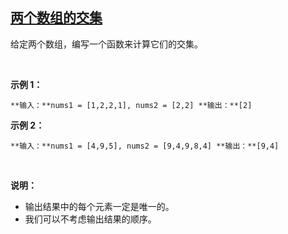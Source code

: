 ## [两个数组的交集](https://leetcode-cn.com/problems/intersection-of-two-arrays/)

给定两个数组，编写一个函数来计算它们的交集。

 

**示例 1：**

`**输入：**nums1 = [1,2,2,1], nums2 = [2,2]
**输出：**[2]
`

**示例 2：**

`**输入：**nums1 = [4,9,5], nums2 = [9,4,9,8,4]
**输出：**[9,4]`

 

**说明：**

*   输出结果中的每个元素一定是唯一的。
*   我们可以不考虑输出结果的顺序。